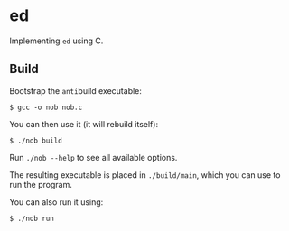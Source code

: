 # ed

Implementing `ed` using C.

## Build

Bootstrap the `anti`build executable:

```shell
$ gcc -o nob nob.c
```

You can then use it (it will rebuild itself):

``` shell
$ ./nob build
```

Run `./nob --help` to see all available options.

The resulting executable is placed in `./build/main`, which you can use to run the program.

You can also run it using:

``` shell
$ ./nob run
```

